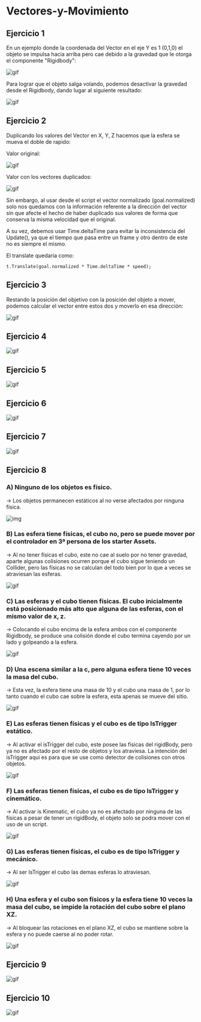 # Vectores-y-Movimiento


## Ejercicio 1

En un ejemplo donde la coordenada del Vector en el eje Y es 1 (0,1,0) el objeto se impulsa hacia arriba pero cae debido a la gravedad que le otorga el componente "Rigidbody":

![gif](./GIF/conGravedad.gif)

Para lograr que el objeto salga volando, podemos desactivar la gravedad desde el Rigidbody, dando lugar al siguiente resultado:

![gif](./GIF/sinGravedad.gif)


## Ejercicio 2

Duplicando los valores del Vector en X, Y, Z hacemos que la esfera se mueva el doble de rapido:

Valor original:

![gif](./GIF/escalaNormal.gif)

Valor con los vectores duplicados:

![gif](./GIF/escalaDuplicada.gif)

Sin embargo, al usar desde el script el vector normalizado (goal.normalized) solo nos quedamos con la información referente a la dirección del vector sin que afecte el hecho de haber duplicado sus valores de forma que conserva la misma velocidad que el original.

 A su vez, debemos usar Time.deltaTime para evitar la inconsistencia del Update(), ya que el tiempo que pasa entre un frame y otro dentro de este no es siempre el mismo.
 
 El translate quedaría como:
 
 ```
 t.Translate(goal.normalized * Time.deltaTime * speed);
 ```
 
 ## Ejercicio 3
 
 Restando la posición del objetivo con la posición del objeto a mover, podemos calcular el vector entre estos dos y moverlo en esa dirección:
 
 ![gif](./GIF/Ej3.gif)
 
 ## Ejercicio 4
 
  ![gif](./GIF/Ej4.gif)
 
 ## Ejercicio 5
 
  ![gif](./GIF/Ej5.gif)
 
 ## Ejercicio 6
 
  ![gif](./GIF/Ej6.gif)
 
 ## Ejercicio 7
 
  ![gif](./GIF/Ej7.gif)
 
 ## Ejercicio 8
 
 ### A) Ninguno de los objetos es físico.
  -> Los objetos permanecen estáticos al no verse afectados por ninguna física.
 
 ![img](./img/A.PNG)
 
 ### B) Las esfera tiene físicas, el cubo no, pero se puede mover por el controlador en 3ª persona de los starter Assets.
  -> Al no tener físicas el cubo, este no cae al suelo por no tener gravedad, aparte algunas colisiones ocurren porque el cubo sigue teniendo un Collider, pero las físicas no se calculan del todo bien por lo que a veces se atraviesan las esferas.
 
 ![gif](./GIF/B.gif)
 
 ### C) Las esferas y el cubo tienen físicas. El cubo inicialmente está posicionado más alto que alguna de las esferas, con el mismo valor de x, z.
  -> Colocando el cubo encima de la esfera ambos con el componente Rigidbody, se produce una colisión donde el cubo termina cayendo por un lado y golpeando a la esfera.
 
 ![gif](./GIF/C.gif)
 
  ### D) Una escena similar a la c, pero alguna esfera tiene 10 veces la masa del cubo.
  -> Esta vez, la esfera tiene una masa de 10 y el cubo una masa de 1, por lo tanto cuando el cubo cae sobre la esfera, esta apenas se mueve del sitio.
 
 ![gif](./GIF/D.gif)
 
  ### E) Las esferas tienen físicas y el cubo es de tipo IsTrigger estático.
  -> Al activar el isTrigger del cubo, este posee las físicas del rigidBody, pero ya no es afectado por el resto de objetos y los atraviesa. La intención del isTrigger   aqui es para que se use como detector de colisiones con otros objetos.
 
 ![gif](./GIF/E.gif)
 
  ### F) Las esferas tienen físicas, el cubo es de tipo IsTrigger y cinemático.
  -> Al activar is Kinematic, el cubo ya no es afectado por ninguna de las físicas a pesar de tener un rigidBody, el objeto solo se podra mover con el uso de un      script.
 
 ![gif](./GIF/F.gif)
 
  ### G) Las esferas tienen físicas, el cubo es de tipo IsTrigger y mecánico.
  -> Al ser IsTrigger el cubo las demas esferas lo atraviesan.
 
 ![gif](./GIF/G.gif)
 
  ### H) Una esfera y el cubo son físicos y la esfera tiene 10 veces la masa del cubo, se impide la rotación del cubo sobre el plano XZ.
  -> Al bloquear las rotaciones en el plano XZ, el cubo se mantiene sobre la esfera y no puede caerse al no poder rotar.
 
 ![gif](./GIF/H.gif)
 
  ## Ejercicio 9
 
  ![gif](./GIF/Ej9.gif)
  
   ## Ejercicio 10
 
  ![gif](./GIF/Ej10.gif)
